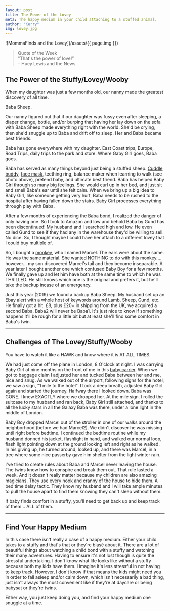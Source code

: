 ```yaml
---
layout: post
title: The Power of the Lovey
meta: The happy medium in your child attaching to a stuffed animal.
author: "Kerry"
img: lovey.jpg
---
```


![MommaFinds and the Lovey](/assets/{{ page.img }})

> Quote of the Week <br> "That's the power of love!” <br>– Huey Lewis and the News

## The Power of the Stuffy/Lovey/Wooby

When my daughter was just a few months old, our nanny made the greatest discovery of all time.

Baba Sheep.

Our nanny figured out that if our daughter was fussy even after sleeping, a diaper change, bottle, and/or burping that having her lay down on the sofa with Baba Sheep made everything right with the world. She'd be crying, then she'd snuggle up to Baba and drift off to sleep. Her and Baba became best friends.

Baba has gone everywhere with my daughter. East Coast trips, Europe, Road Trips, daily trips to the park and store. Where Gaby Girl goes, Baba goes.

Baba has served as many things beyond just being a stuffed sheep. [Cuddle buddy](http://www.mommafinds.com/2018/10/22/when-kids-stop-napping/), [face mask](http://www.mommafinds.com/2018/10/22/when-kids-stop-napping/), teething ring, balance maker when learning to walk (see photo above), pretend baby, and ultimate best friend. Baba has helped Baby Girl through so many big feelings. She would curl up in her bed, and just sit and smell Baba's ear until she felt calm. When we bring up a big idea to Baby Girl, like someone getting very hurt, Baba needs to be rushed to the hospital after having fallen down the stairs. Baby Girl processes everything through play with Baba.

After a few months of experiencing the Baba bond, I realized the danger of only having one. So I took to Amazon and low and behold Baba by Gund has been discontinued! My husband and I searched high and low. He even called Gund to see if they had any in the warehouse they'd be willing to sell. No dice. So, I thought maybe I could have her attach to a different lovey that I could buy multiple of.

So, I bought a [monkey](https://amzn.to/2l5IoqJ), who I named Marcel. The ears were about the same. He was the same material. She wanted NOTHING to do with this monkey.... however... my son discovered Marcel's tail and they become inseparable. A year later I bought another one which confused Baby Boy for a few months. We finally gave up and let him have both at the same time to which he was THRILLED. He still knows which one is the original and prefers it, but he'll take the backup incase of an emergency.

Just this year (2019) we found a backup Baba Sheep. My husband set up an Ebay alert with a whole host of keywords around Lamb, Sheep, Gund, etc. He finally got a hit. £8, plus £20+ in shipping from the UK, we acquired a second Baba. Baba2 will never be Baba1. It's just nice to know if something happens it'll be rough for a little bit but at least she'll find some comfort in Baba's twin.

---

## Challenges of The Lovey/Stuffy/Wooby

You have to watch it like a HAWK and know where it is AT ALL TIMES.

We had just come off the plane in London, 8 O'clock at night. I was carrying Baby Girl at nine months on the front of me in this [baby carrier](https://amzn.to/2ljaBu9). When we got to baggage claim I adjusted her and tucked Baba between her and me, nice and snug. As we walked out of the airport, following signs for the hotel, we saw a sign, "1 mile to the hotel". I took a deep breath, adjusted Baby Girl again and started the journey. Halfway there I looked down. Baba was GONE. I knew EXACTLY where we dropped her. At the mile sign. I rolled the suitcase to my husband and ran back, Baby Girl still attached, and thanks to all the lucky stars in all the Galaxy Baba was there, under a lone light in the middle of London.

Baby Boy dropped Marcel out of the stroller in one of our walks around the neighborhood (before we had Marcel2). We didn't discover he was missing until right before bedtime. I continued the bedtime routine while my husband donned his jacket, flashlight in hand, and walked our normal loop, flash light pointing down at the ground looking left and right as he walked. In his giving up, he turned around, looked up, and there was Marcel, in a tree where some nice passerby gave him shelter from the light winter rain.

I've tried to create rules about Baba and Marcel never leaving the house. The twins know how to conspire and break them out. That rule lasted a week. And it doesn't really matter because my children are also amazing magicians. They use every nook and cranny of the house to hide them. A bed time delay tactic. They know my husband and I will take ample minutes to pull the house apart to find them knowing they can't sleep without them.

If baby finds comfort in a stuffy, you'll need to get back up and keep track of them... ALL of them.

---

## Find Your Happy Medium

In this case there isn't really a case of a happy medium. Either your child takes to a stuffy and that's that or they're blasé about it. There are a lot of beautiful things about watching a child bond with a stuffy and watching their many adventures. Having to ensure it's not lost though is quite the stressful undertaking. I don't know what life looks like without a stuffy because both my kids have them. I imagine it's less stressful in not having to keep track. However, I don't know if that means the kids might need you in order to fall asleep and/or calm down, which isn't necessarily a bad thing, just isn't always the most convenient like if they're at daycare or being babysat or they're twins.

Either way, you just keep doing you, and find your happy medium one snuggle at a time.

